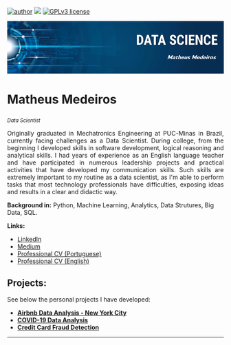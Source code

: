 [![author](https://img.shields.io/badge/author-Mathmedeiros-red.svg)](https://www.linkedin.com/in/matheushomedeiros/) [![](https://img.shields.io/badge/python-3.7+-blue.svg)](https://www.python.org/downloads/release/python-365/) [![GPLv3 license](https://img.shields.io/badge/License-GPLv3-blue.svg)](http://perso.crans.org/besson/LICENSE.html)

<p align="center">
  <img src="banner.png" >
</p>

# Matheus Medeiros
<sub>*Data Scientist*</sub>

<div style="text-align: justify">Originally graduated in Mechatronics Engineering at PUC-Minas in Brazil, currently facing challenges as a Data Scientist. During college, from the beginning I developed skills in software development, logical reasoning and analytical skills. I had years of experience as an English language teacher and have participated in numerous leadership projects and practical activities that have developed my communication skills. Such skills are extremely important to my routine as a data scientist, as I'm able to perform tasks that most technology professionals have difficulties, exposing ideas and results in a clear and didactic way.</div>

**Background in:** Python, Machine Learning, Analytics, Data Strutures, Big Data, SQL.

**Links:**
* [LinkedIn](https://www.linkedin.com/in/matheushomedeiros/)
* [Medium](https://medium.com/something-about-data)
* [Professional CV (Portuguese)](https://drive.google.com/file/d/1JBedAPL5tR2ftapaCpmV9jqaNuRsK5Hi/view?usp=sharing)
* [Professional CV (English)](https://drive.google.com/file/d/1X4EJoemwr3Izz24EjllnG3AoaUiVdg8Y/view?usp=sharing)


## Projects:
See below the personal projects I have developed:

* [**Airbnb Data Analysis - New York City**](https://github.com/Mathmedeiros/Projeto-Analise-de-dados-do-Airbnb-NYC)
* [**COVID-19 Data Analysis**](https://github.com/Mathmedeiros/Projeto-Analise-de-dados-COVID-19)
* [**Credit Card Fraud Detection**](https://github.com/Mathmedeiros/PROJETO---Deteccao-de-Fraude-em-Cartoes-de-Credito)

---

